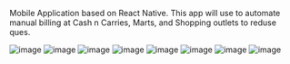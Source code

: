 Mobile Application based on React Native. This app will use to automate manual billing at Cash n Carries, Marts, and Shopping outlets to reduse ques.

![image](https://github.com/user-attachments/assets/d751b2cd-d486-4378-ab9f-10069f16be05) ![image](https://github.com/user-attachments/assets/32bc7b1e-d782-426a-9ec0-f30e723846ba) ![image](https://github.com/user-attachments/assets/efc629c9-1328-4659-889c-a5417e02c357) ![image](https://github.com/user-attachments/assets/e3685a92-25ce-40c7-912c-a77e19922d5b) ![image](https://github.com/user-attachments/assets/71f42b70-66d9-42be-a8fa-40e41db84c93) ![image](https://github.com/user-attachments/assets/d1f081f8-f9e6-4c59-ae3f-2748fb7d1830) ![image](https://github.com/user-attachments/assets/5a75b9a8-0fff-4501-ae47-6a08a8fabe0e) ![image](https://github.com/user-attachments/assets/ec377fc9-f3d5-4d90-903f-7c0e6fe62df2)







